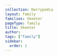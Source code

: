 ```yaml
---
collection: Harrypedia
layout: family
families: Skeeter
pageType: family
title: Skeeter
author:
tags: ["family"]
sidebar:
  order: 1
---
```

